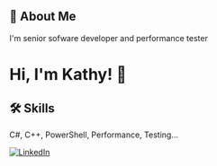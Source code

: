 
## 🚀 About Me
I'm senior sofware developer and performance tester
  
# Hi, I'm Kathy! 👋

  
## 🛠 Skills
C#, C++, PowerShell, Performance, Testing...

<a href="https://www.linkedin.com/in/kathy-reed-4617401/"><img alt="LinkedIn" src="https://img.shields.io/badge/linkedin%20-%230077B5.svg?&style=for-the-badge&logo=linkedin&logoColor=white"/></a>
